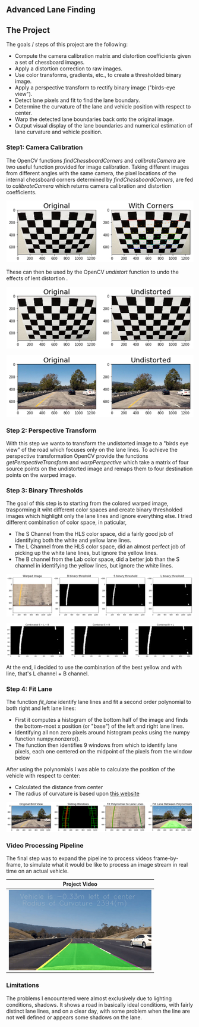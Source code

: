 ## Advanced Lane Finding

The Project
---

The goals / steps of this project are the following:

* Compute the camera calibration matrix and distortion coefficients given a set of chessboard images.
* Apply a distortion correction to raw images.
* Use color transforms, gradients, etc., to create a thresholded binary image.
* Apply a perspective transform to rectify binary image ("birds-eye view").
* Detect lane pixels and fit to find the lane boundary.
* Determine the curvature of the lane and vehicle position with respect to center.
* Warp the detected lane boundaries back onto the original image.
* Output visual display of the lane boundaries and numerical estimation of lane curvature and vehicle position.

[img01]: ./readme_images/corners.jpg "Chessboard Calibration"
[img02]: ./readme_images/undistort_chessboard.jpg "Undistort Chessboard"
[img03]: ./readme_images/undistort_car.jpg "Undistort Car"
[img04]: ./readme_images/warped_lane.jpg "Warped Lane"
[img05]: ./readme_images/binary_threashold_test_1.jpg "Binary Threadhold test 1"
[img06]: ./readme_images/binary_threashold_test_2.jpg "Binary Threadhold test 2"
[img07]: ./readme_images/fill_lane.jpg "Fill Lane"
[vid01]: ./readme_images/project_video_output.gif "Output Gif"
[vid02]: ./readme_images/challenge_video_output.gif "Output Challenge"

### Step1: Camera Calibration

The OpenCV functions *findChessboardCorners* and *calibrateCamera* are two useful function provided for image calibration. Taking different images from different angles with the same camera, the pixel locations of the internal chessboard corners determined by *findChessboardCorners*, are fed to *calibrateCamera* which returns camera calibration and distortion coefficients. 

![alt text][img01]

These can then be used by the OpenCV *undistort* function to undo the effects of lent distortion .

![alt text][img02]

![alt text][img03]

### Step 2: Perspective Transform

With this step we wanto to transform the undistorted image to a "birds eye view" of the road which focuses only on the lane lines.
To achieve the perspective transformation OpenCV provide the functions *getPerspectiveTransform* and *warpPerspective* which take a matrix of four source points on the undistorted image and remaps them to four destination points on the warped image.

[img04]: ./readme_images/warped_lane.jpg "Warped Lane"

### Step 3: Binary Thresholds

The goal of this step is to starting from the colored warped image, trasporming it wiht different color spaces and create binary thresholded images which highlight only the lane lines and ignore everything else.
I tried different combination of color space, in paticular,

* The S Channel from the HLS color space, did a fairly good job of identifying both the white and yellow lane lines.
* The L Channel from the HLS color space, did an almost perfect job of picking up the white lane lines, but ignore the yellow lines.
* The B channel from the Lab color space, did a better job than the S channel in identifying the yellow lines, but ignore the white lines.

![alt text][img05]

![alt text][img06]

At the end, i decided to use the combination of the best yellow and with line, that's L channel + B channel.

### Step 4: Fit Lane

The function *fit_lane* identify lane lines and fit a second order polynomial to both right and left lane lines:
* First it computes a histogram of the bottom half of the image and finds the bottom-most x position (or "base") of the left and right lane lines.
* Identifying all non zero pixels around histogram peaks using the numpy function numpy.nonzero().
* The function then identifies 9 windows from which to identify lane pixels, each one centered on the midpoint of the pixels from the window below

After using the polynomials I was able to calculate the position of the vehicle with respect to center:

* Calculated the distance from center
* The radius of curvature is based upon [this website](http://www.intmath.com/applications-differentiation/8-radius-curvature.php)

![alt text][img07]

### Video Processing Pipeline

The final step was to expand the pipeline to process videos frame-by-frame, to simulate what it would be like to process an image stream in real time on an actual vehicle.

|Project Video|
|-------------|
|![alt text][vid01]|

### Limitations 
The problems I encountered were almost exclusively due to lighting conditions, shadows. It shows a road in basically ideal conditions, with fairly distinct lane lines, and on a clear day, with some problem when the line are not well defined or appears some shadows on the lane.
